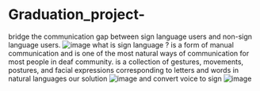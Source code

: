 # Graduation_project-
bridge the communication gap between sign language users and non-sign language users.
![image](https://github.com/Ali-Abozaid/Graduation_project-/assets/69512058/ecfaf430-552f-4ae5-b514-a0a12b0d54fd)
what is sign language ?
is a form of manual communication and is one of the most natural ways of communication for most people in deaf community.
is a collection of gestures, movements, postures, and facial expressions corresponding to letters and words in natural languages
our solution
![image](https://github.com/Ali-Abozaid/Graduation_project-/assets/69512058/350c0123-1ee0-47e0-b142-07c8bf3efa8c)
and convert voice to sign 
![image](https://github.com/Ali-Abozaid/Graduation_project-/assets/69512058/b30513c0-33c7-4d1a-82a2-4a49dc6a74ef)




